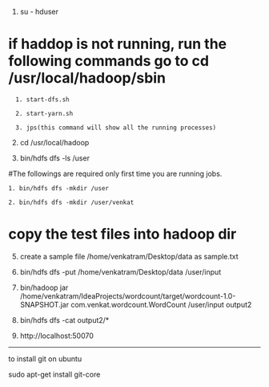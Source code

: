 1. su - hduser

# if haddop is not running, run the following commands go to  cd /usr/local/hadoop/sbin

      1. start-dfs.sh

      2. start-yarn.sh

      3. jps(this command will show all the running processes)


2. cd /usr/local/hadoop

3. bin/hdfs dfs -ls /user

#The followings are required only first time you are running jobs.

    1. bin/hdfs dfs -mkdir /user

    2. bin/hdfs dfs -mkdir /user/venkat

# copy the test files into hadoop dir

5. create a sample file /home/venkatram/Desktop/data as sample.txt

6. bin/hdfs dfs -put /home/venkatram/Desktop/data /user/input

7. bin/hadoop jar /home/venkatram/IdeaProjects/wordcount/target/wordcount-1.0-SNAPSHOT.jar com.venkat.wordcount.WordCount /user/input output2

9. bin/hdfs dfs -cat output2/*

10. http://localhost:50070


******************************
to install git on ubuntu

sudo apt-get install git-core